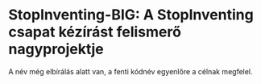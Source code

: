 # StopInventing-BIG: A StopInventing csapat kézírást felismerő nagyprojektje

A név még elbírálás alatt van, a fenti kódnév egyenlőre a célnak megfelel.
